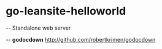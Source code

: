 # go-leansite-helloworld
--
Standalone web server

--
**godocdown** http://github.com/robertkrimen/godocdown